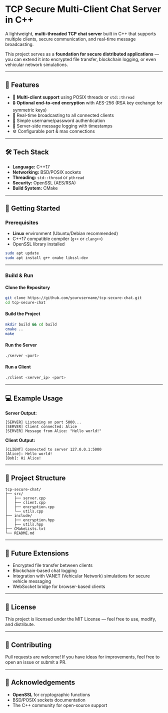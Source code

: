 # TCP Secure Multi-Client Chat Server in C++

A lightweight, **multi-threaded TCP chat server** built in C++ that supports multiple clients, secure communication, and real-time message broadcasting.

This project serves as a **foundation for secure distributed applications** — you can extend it into encrypted file transfer, blockchain logging, or even vehicular network simulations.

---

## 📌 Features
- 📡 **Multi-client support** using POSIX threads or `std::thread`
- 🔒 **Optional end-to-end encryption** with AES-256 (RSA key exchange for symmetric keys)
- 💬 Real-time broadcasting to all connected clients
- 🔑 Simple username/password authentication
- 📜 Server-side message logging with timestamps
- ⚙️ Configurable port & max connections

---

## 🛠️ Tech Stack
- **Language:** C++17
- **Networking:** BSD/POSIX sockets
- **Threading:** `std::thread` or `pthread`
- **Security:** OpenSSL (AES/RSA)
- **Build System:** CMake

---

## 🚀 Getting Started

### Prerequisites
- **Linux** environment (Ubuntu/Debian recommended)
- C++17 compatible compiler (`g++` or `clang++`)
- OpenSSL library installed

```bash
sudo apt update
sudo apt install g++ cmake libssl-dev
````

---

### Build & Run

#### Clone the Repository

```bash
git clone https://github.com/yourusername/tcp-secure-chat.git
cd tcp-secure-chat
```

#### Build the Project

```bash
mkdir build && cd build
cmake ..
make
```

#### Run the Server

```bash
./server <port>
```

#### Run a Client

```bash
./client <server_ip> <port>
```

---

## 💻 Example Usage

**Server Output:**

```text
[SERVER] Listening on port 5000...
[SERVER] Client connected: Alice
[SERVER] Message from Alice: "Hello world!"
```

**Client Output:**

```text
[CLIENT] Connected to server 127.0.0.1:5000
[Alice]: Hello world!
[Bob]: Hi Alice!
```

---

## 📂 Project Structure

```
tcp-secure-chat/
├── src/
│   ├── server.cpp
│   ├── client.cpp
│   ├── encryption.cpp
│   └── utils.cpp
├── include/
│   ├── encryption.hpp
│   ├── utils.hpp
├── CMakeLists.txt
└── README.md
```

---

## 🔮 Future Extensions

* Encrypted file transfer between clients
* Blockchain-based chat logging
* Integration with VANET (Vehicular Network) simulations for secure vehicle messaging
* WebSocket bridge for browser-based clients

---

## 📜 License

This project is licensed under the MIT License — feel free to use, modify, and distribute.

---

## 🤝 Contributing

Pull requests are welcome! If you have ideas for improvements, feel free to open an issue or submit a PR.

---

## 🌟 Acknowledgements

* **OpenSSL** for cryptographic functions
* BSD/POSIX sockets documentation
* The C++ community for open-source support

